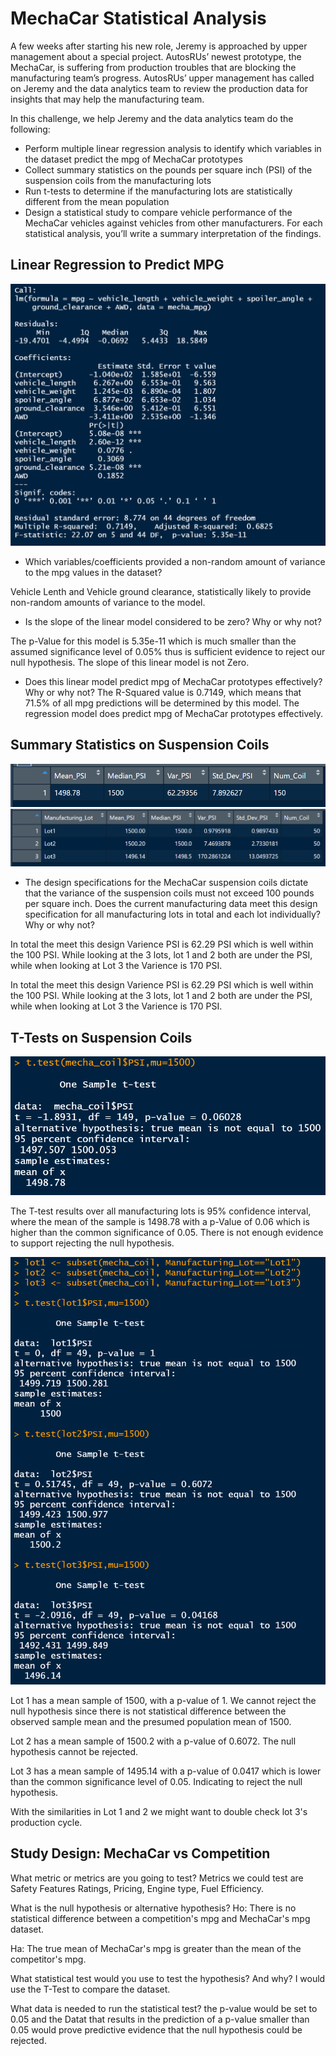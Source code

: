 # MechaCar Statistical Analysis

A few weeks after starting his new role, Jeremy is approached by upper management about a special project. AutosRUs’ newest prototype, the MechaCar, is suffering from production troubles that are blocking the manufacturing team’s progress. AutosRUs’ upper management has called on Jeremy and the data analytics team to review the production data for insights that may help the manufacturing team.

In this challenge, we help Jeremy and the data analytics team do the following:

- Perform multiple linear regression analysis to identify which variables in the dataset predict the mpg of MechaCar prototypes
- Collect summary statistics on the pounds per square inch (PSI) of the suspension coils from the manufacturing lots
- Run t-tests to determine if the manufacturing lots are statistically different from the mean population
-  Design a statistical study to compare vehicle performance of the MechaCar vehicles against vehicles from other manufacturers. For each statistical analysis, you’ll write a summary interpretation of the findings.

## Linear Regression to Predict MPG

![Summarylm](Resources/images/Summarylm.PNG)

- Which variables/coefficients provided a non-random amount of variance to the mpg values in the dataset?

Vehicle Lenth and Vehicle ground clearance, statistically likely to provide non-random amounts of variance to the model. 

- Is the slope of the linear model considered to be zero? Why or why not?

The p-Value for this model is 5.35e-11 which is much smaller than the assumed significance level of 0.05% thus is sufficient evidence to reject our null hypothesis. The slope of this linear model is not Zero.

- Does this linear model predict mpg of MechaCar prototypes effectively? Why or why not?
The R-Squared value is 0.7149, which means that 71.5% of all mpg predictions will be determined by this model. The regression model does predict mpg of MechaCar prototypes effectively. 


## Summary Statistics on Suspension Coils

![TotalSumPSI](Resources/images/TotalSumPSI.PNG)
![Manlot](Resources/images/Manlot.PNG)

- The design specifications for the MechaCar suspension coils dictate that the variance of the suspension coils must not exceed 100 pounds per square inch. Does the current manufacturing data meet this design specification for all manufacturing lots in total and each lot individually? Why or why not?

In total the meet this design Varience PSI is 62.29 PSI which is well within the 100 PSI. While looking at the 3 lots, lot 1 and 2 both are under the PSI, while when looking at Lot 3 the Varience is 170 PSI. 

In total the meet this design Varience PSI is 62.29 PSI which is well within the 100 PSI. While looking at the 3 lots, lot 1 and 2 both are under the PSI, while when looking at Lot 3 the Varience is 170 PSI. 

## T-Tests on Suspension Coils

![sumttest](Resources/images/sumttest.PNG)

The T-test results over all manufacturing lots is 95% confidence interval, where the mean of the sample is 1498.78 with a p-Value of 0.06 which is higher than the common significance of 0.05. There is not enough evidence to support rejecting the null hypothesis. 

![lotttest](Resources/images/lotttest.PNG)

Lot 1 has a mean sample of 1500, with a p-value of 1. We cannot reject the null hypothesis since there is not statistical difference between the observed sample mean and the presumed population mean of 1500. 

Lot 2 has a mean sample of 1500.2 with a p-value of 0.6072. The null hypothesis cannot be rejected.

Lot 3 has a mean sample of 1495.14 with a p-value of 0.0417 which is lower than the common significance level of 0.05. Indicating to reject the null hypothesis. 

With the similarities in Lot 1 and 2 we might want to double check lot 3's production cycle. 

## Study Design: MechaCar vs Competition

What metric or metrics are you going to test?
Metrics we could test are Safety Features Ratings, Pricing, Engine type, Fuel Efficiency. 

What is the null hypothesis or alternative hypothesis?
Ho: There is no statistical difference between a competition's mpg and MechaCar's mpg dataset.

Ha: The true mean of MechaCar's mpg is greater than the mean of the competitor's mpg.

What statistical test would you use to test the hypothesis? And why?
I would use the T-Test to compare the dataset. 

What data is needed to run the statistical test?
the p-value would be set to 0.05 and the Datat that results in the prediction of a p-value smaller than 0.05 would prove predictive evidence that the null hypothesis could be rejected. 

